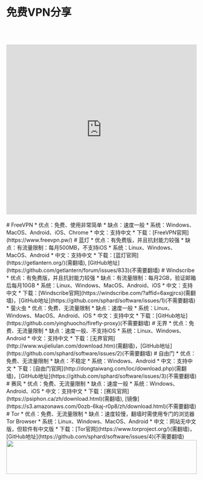 # 免费VPN分享
<br><br>
<iframe width="100%" height="450" src="https://www.youtube.com/embed/jJycMNEF4Ec" frameborder="0" allow="autoplay; encrypted-media" allowfullscreen></iframe>
<br><br>
# FreeVPN
* 优点：免费、使用非常简单
* 缺点：速度一般
* 系统：Windows、MacOS、Android、iOS、Chrome
* 中文：支持中文
* 下载：[FreeVPN官网](https://www.freevpn.pw/)
# 蓝灯
* 优点：有免费版，并且抗封能力较强
* 缺点：有流量限制：每月500MB，不支持iOS
* 系统：Linux、Windows、MacOS、Android
* 中文：支持中文
* 下载：[蓝灯官网](https://getlantern.org/)(需翻墙), [GitHub地址](https://github.com/getlantern/forum/issues/833)(不需要翻墙)
# Windscribe
* 优点：有免费版，并且抗封能力较强
* 缺点：有流量限制：每月2GB，验证邮箱后每月10GB
* 系统：Linux、Windows、MacOS、Android、iOS
* 中文：支持中文
* 下载：[Windscribe官网](https://windscribe.com/?affid=6axgjrcs)(需翻墙)，[GitHub地址](https://github.com/sphard/software/issues/1)(不需要翻墙)
* 萤火虫
* 优点：免费、无流量限制
* 缺点：速度一般
* 系统：Linux、Windows、MacOS、Android、iOS
* 中文：支持中文
* 下载：[GitHub地址](https://github.com/yinghuocho/firefly-proxy)(不需要翻墙)
# 无界
* 优点：免费、无流量限制
* 缺点：速度一般、不支持iOS
* 系统：Linux、Windows、Android
* 中文：支持中文
* 下载：[无界官网](http://www.wujieliulan.com/download.htm)(需翻墙)，[GitHub地址](https://github.com/sphard/software/issues/2)(不需要翻墙)
# 自由门
* 优点：免费、无流量限制
* 缺点：不稳定
* 系统：Windows、Android
* 中文：支持中文
* 下载：[自由门官网](http://dongtaiwang.com/loc/download.php)(需翻墙)，[GitHub地址](https://github.com/sphard/software/issues/3)(不需要翻墙)
# 赛风
* 优点：免费、无流量限制
* 缺点：速度一般
* 系统：Windows、Android、iOS
* 中文：支持中文
* 下载：[赛风官网](https://psiphon.ca/zh/download.html)(需翻墙), [镜像](https://s3.amazonaws.com/0ozb-6kaj-r0p8/zh/download.html)(不需要翻墙)
# Tor
* 优点：免费、无流量限制
* 缺点：速度较慢，翻墙时需使用专门的浏览器Tor Browser
* 系统：Linux、Windows、MacOS、Android
* 中文：网站无中文版，但软件有中文版
* 下载：[Tor官网](https://www.torproject.org/)(需翻墙)，[GitHub地址](https://github.com/sphard/software/issues/4)(不需要翻墙)
<a href="https://www.vultr.com/?ref=7539977"><img src="https://www.vultr.com/media/banner_1.png" width="100%" height="90"></a>
<!--img src="/免费翻墙/免费翻墙/vultr.png" title ="vultr picture"-->